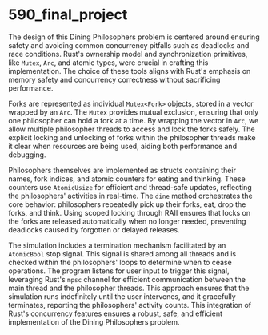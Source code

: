 # 590_final_project

The design of this Dining Philosophers problem is centered around ensuring safety and avoiding common concurrency pitfalls such as deadlocks and race conditions. Rust's ownership model and synchronization primitives, like `Mutex`, `Arc`, and atomic types, were crucial in crafting this implementation. The choice of these tools aligns with Rust's emphasis on memory safety and concurrency correctness without sacrificing performance.

Forks are represented as individual `Mutex<Fork>` objects, stored in a vector wrapped by an `Arc`. The `Mutex` provides mutual exclusion, ensuring that only one philosopher can hold a fork at a time. By wrapping the vector in `Arc`, we allow multiple philosopher threads to access and lock the forks safely. The explicit locking and unlocking of forks within the philosopher threads make it clear when resources are being used, aiding both performance and debugging.

Philosophers themselves are implemented as structs containing their names, fork indices, and atomic counters for eating and thinking. These counters use `AtomicUsize` for efficient and thread-safe updates, reflecting the philosophers' activities in real-time. The `dine` method orchestrates the core behavior: philosophers repeatedly pick up their forks, eat, drop the forks, and think. Using scoped locking through RAII ensures that locks on the forks are released automatically when no longer needed, preventing deadlocks caused by forgotten or delayed releases.

The simulation includes a termination mechanism facilitated by an `AtomicBool` stop signal. This signal is shared among all threads and is checked within the philosophers' loops to determine when to cease operations. The program listens for user input to trigger this signal, leveraging Rust's `mpsc` channel for efficient communication between the main thread and the philosopher threads. This approach ensures that the simulation runs indefinitely until the user intervenes, and it gracefully terminates, reporting the philosophers' activity counts. This integration of Rust's concurrency features ensures a robust, safe, and efficient implementation of the Dining Philosophers problem.

